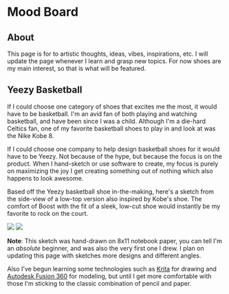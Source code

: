 # Mood Board

## About
This page is for to artistic thoughts, ideas, vibes, inspirations, etc. I will update the page whenever I learn and grasp new topics. For now shoes are my main interest, so that is what will be featured. 


## Yeezy Basketball

If I could choose one category of shoes that excites me the most, it would have to be basketball. I'm an avid fan of both playing and watching basketball, and have been since I was a child. Although I'm a die-hard Celtics fan, one of my favorite basketball shoes to play in and look at was the Nike Kobe 8. 

If I could choose one company to help design basketball shoes for it would have to be Yeezy. Not because of the hype, but because the focus is on the product. When I hand-sketch or use software to create, my focus is purely on maximizing the joy I get creating something out of nothing which also happens to look awesome. 

Based off the Yeezy basketball shoe in-the-making, here's a sketch from the side-view of a low-top version also inspired by Kobe's shoe. The comfort of Boost with the fit of a sleek, low-cut shoe would instantly be my favorite to rock on the court. 

![](https://raw.githubusercontent.com/kulkarohan/kulkarohan.github.io/master/moodboard/images/yeezy_basketball.jpg) <!-- .element height="50%" width="50%" -->
![](https://raw.githubusercontent.com/kulkarohan/kulkarohan.github.io/master/moodboard/images/sketch_yeezy_basketball_low.jpg) <!-- .element height="50%" width="50%" style="text-align:center"-->

**Note**: This sketch was hand-drawn on 8x11 notebook paper, you can tell I'm an _absolute_ beginner, and was also the very first one I drew. I plan on updating this page with sketches more designs and different angles.

Also I've begun learning some technologies such
as [Krita](https://krita.org/en/) for drawing and [Autodesk Fusion 360](https://www.autodesk.com/products/fusion-360/overview) for modeling, but until I get more comfortable with those I'm sticking to the classic combination of pencil and paper. 
